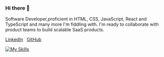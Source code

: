 ### Hi there 👋 

<!--
**twentymurial33/twentymurial33** is a ✨ _special_ ✨ repository because its `README.md` (this file) appears on your GitHub profile.

Here are some ideas to get you started:

Hi there 👋 , I'm Murial Anindo
- 👯 I’m looking to collaborate on startup projects 
- 💬 Ask me about anything
- 📫 How to reach me: mlomax@twu.edu | 713-962-0931
- 📫 Started https://medium.com/@mlomax_46744 
-->

                                       
Software Developer,proficient in HTML, CSS, JavaScript, React and TypeScript and many more I'm fiddling with. I'm ready to collaborate with product teams to build scalable SaaS products. 


         
                                  
                                       
                                       
                                      

[LinkedIn](https://www.linkedin.com/in/murial-anindo/)
&nbsp;
[GitHub](https://github.com/twentymurial33/)

[![My Skills](https://skillicons.dev/icons?i=aws,tailwind,javascript,docker,postgres,typescript,styledcomponents,nextjs,react,css,html,prisma,remix,php,supabase,mongo,java,materialui&perline=3)](https://skillicons.dev)

